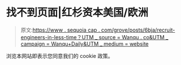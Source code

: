 # 找不到页面|红杉资本美国/欧洲

> 原文:[https://www . sequoia cap . com/grove/posts/6bja/recruit-engineers-in-less-time？UTM _ source = Wanqu . co&UTM _ campaign = Wanqu+Daily&UTM _ medium = website](https://www.sequoiacap.com/grove/posts/6bja/recruit-engineers-in-less-time?utm_source=wanqu.co&utm_campaign=Wanqu+Daily&utm_medium=website)

浏览本网站即表示您同意我们的 cookie 政策。